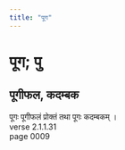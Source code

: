 ```yaml
---
title: "पूग"
---
```


# पूग; पु
## पूगीफल, कदम्बक
पूगः पूगीफलं प्रोक्तं तथा पूगः कदम्बकम् ।<br />verse 2.1.1.31<br />page 0009

